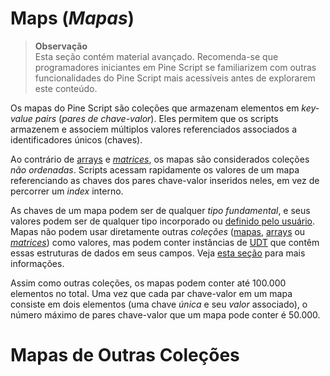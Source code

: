 
# Maps (_Mapas_)

> __Observação__\
> Esta seção contém material avançado. Recomenda-se que programadores iniciantes em Pine Script se familiarizem com outras funcionalidades do Pine Script mais acessíveis antes de explorarem este conteúdo.

Os mapas do Pine Script são coleções que armazenam elementos em _key-value pairs_ (_pares de chave-valor_). Eles permitem que os scripts armazenem e associem múltiplos valores referenciados associados a identificadores únicos (chaves).

Ao contrário de [arrays](./04_14_arrays.md) e [_matrices_](./04_15_matrices.md), os mapas são considerados coleções _não ordenadas_. Scripts acessam rapidamente os valores de um mapa referenciando as chaves dos pares chave-valor inseridos neles, em vez de percorrer um _index_ interno.

As chaves de um mapa podem ser de qualquer _tipo fundamental_, e seus valores podem ser de qualquer tipo incorporado ou [definido pelo usuário](./04_09_tipagem_do_sistema.md#tipos-definidos-pelo-usuário). Mapas não podem usar diretamente outras _coleções_ ([mapas](./04_16_mapas.md), [arrays](./04_14_arrays.md) ou [_matrices_](./04_15_matrices.md)) como valores, mas podem conter instâncias de [UDT](./04_09_tipagem_do_sistema.md#tipos-definidos-pelo-usuário) que contêm essas estruturas de dados em seus campos. Veja [esta seção](./04_16_mapas.md#mapas-de-outras-coleções) para mais informações.

Assim como outras coleções, os mapas podem conter até 100.000 elementos no total. Uma vez que cada par chave-valor em um mapa consiste em dois elementos (uma chave _única_ e seu _valor_ associado), o número máximo de pares chave-valor que um mapa pode conter é 50.000.

# Mapas de Outras Coleções
